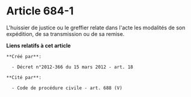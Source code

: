 # Article 684-1

L'huissier de justice ou le greffier relate dans l'acte les modalités de son expédition, de sa transmission ou de sa remise.

**Liens relatifs à cet article**

	**Créé par**:

	  - Décret n°2012-366 du 15 mars 2012 - art. 18

	**Cité par**:

	  - Code de procédure civile - art. 688 (V)
